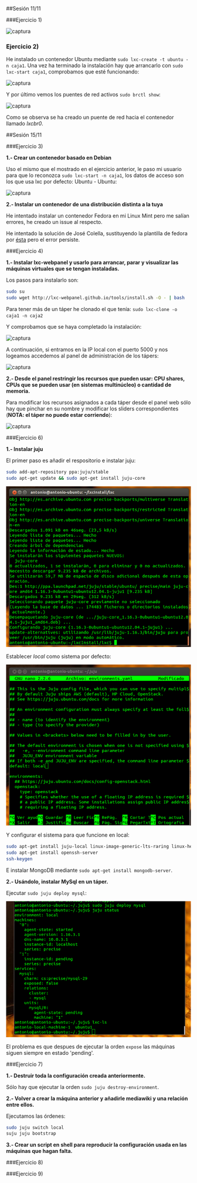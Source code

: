 
##Sesión 11/11

###Ejercicio 1)

![captura](https://dl.dropboxusercontent.com/s/9w799clyb5qafto/ej1-1.png)

### Ejercicio 2)

He instalado un contenedor Ubuntu mediante `sudo lxc-create -t ubuntu -n caja1`. Una vez ha terminado la instalación hay que arrancarlo con `sudo lxc-start caja1`, comprobamos que esté funcionando:

![captura](https://dl.dropboxusercontent.com/s/vp5h68b9g6sira0/ej2-1.png)

Y por último vemos los puentes de red activos `sudo brctl show`:

![captura](https://dl.dropboxusercontent.com/s/c5mxvgy08tn8r22/ej2-2.png)

Como se observa se ha creado un puente de red hacia el contenedor llamado *lxcbr0*.

##Sesión 15/11

###Ejercicio 3)

**1.- Crear un contenedor basado en Debian**

Uso el mismo que el mostrado en el ejercicio anterior, le paso mi usuario para que lo reconozca `sudo lxc-start -n caja1`, los datos de acceso son los que usa lxc por defecto: Ubuntu - Ubuntu:

![captura](https://dl.dropboxusercontent.com/s/z04s9xe9v33vlw5/ej3-1.png)

**2.- Instalar un contenedor de una distribución distinta a la tuya**

He intentado instalar un contenedor Fedora en mi Linux Mint pero me salían errores, he creado un issue al respecto.

He intentado la solución de José Colella, sustituyendo la plantilla de fedora por [ésta](https://raw.github.com/fajarnugraha/lxc/master/templates/lxc-fedora.in) pero el error persiste.

###Ejercicio 4)

**1.- Instalar lxc-webpanel y usarlo para arrancar, parar y visualizar las máquinas virtuales que se tengan instaladas.**

Los pasos para instalarlo son:

```sh
sudo su
sudo wget http://lxc-webpanel.github.io/tools/install.sh -O - | bash
```

Para tener más de un táper he clonado el que tenía: `sudo lxc-clone -o caja1 -n caja2`

Y comprobamos que se haya completado la instalación:

![captura](https://dl.dropboxusercontent.com/s/pgi8zm1egvyvzha/ej4-1.png)

A continuación, si entramos en la IP local con el puerto 5000 y nos logeamos accedemos al panel de administración de los tápers:

![captura](https://dl.dropboxusercontent.com/s/z0plwt7isog1z18/ej4-2.png)

**2.- Desde el panel restringir los recursos que pueden usar: CPU shares, CPUs que se pueden usar (en sistemas multinúcleo) o cantidad de memoria.**

Para modificar los recursos asignados a cada táper desde el panel web sólo hay que pinchar en su nombre y modificar los sliders correspondientes (**NOTA: el táper no puede estar corriendo**):


![captura](https://dl.dropboxusercontent.com/s/suvihsdd09py1gu/ej4-3.png)

###Ejercicio 6)

**1.- Instalar juju**

El primer paso es añadir el respositorio e instalar juju:

```sh
sudo add-apt-repository ppa:juju/stable
sudo apt-get update && sudo apt-get install juju-core
```
![captura](capturas/ej6-1.png)

Establecer *local* como sistema por defecto:

![captura](capturas/ej6-2.png)

Y configurar el sistema para que funcione en local:
```sh
sudo apt-get install juju-local linux-image-generic-lts-raring linux-headers-generic-lts-raring
sudo apt-get install openssh-server
ssh-keygen
```

E instalar MongoDB mediante `sudo apt-get install mongodb-server`.

**2.- Usándolo, instalar MySql en un táper.**

Ejecutar `sudo juju deploy mysql`:

![captura](capturas/ej6-3.png)

El problema es que despues de ejecutar la orden `expose` las máquinas siguen siempre en estado 'pending'.

###Ejercicio 7)

**1.- Destruir toda la configuración creada anteriormente.**

Sólo hay que ejecutar la orden `sudo juju destroy-environment`.

**2.- Volver a crear la máquina anterior y añadirle mediawiki y una relación entre ellos.**

Ejecutamos las órdenes:

```sh
sudo juju switch local
suju juju bootstrap

```

**3.- Crear un script en shell para reproducir la configuración usada en las máquinas que hagan falta.**

###Ejercicio 8)

###Ejercicio 9)



